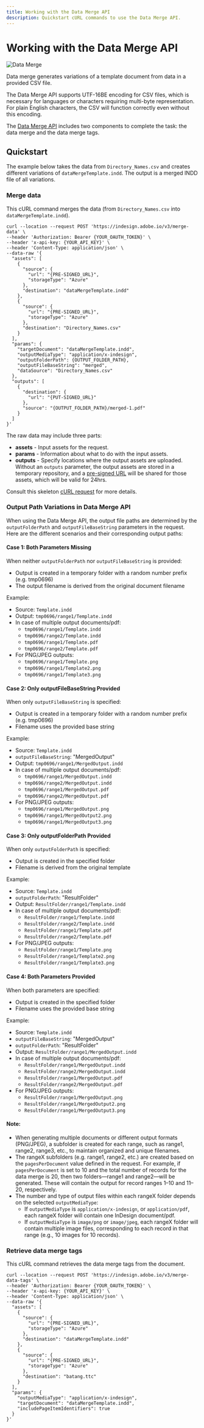 ```yaml
---
title: Working with the Data Merge API
description: Quickstart cURL commands to use the Data Merge API.
---
```

# Working with the Data Merge API

![Data Merge](./image3.png)

Data merge generates variations of a template document
from data in a provided CSV file.

The Data Merge API supports UTF-16BE encoding for CSV files, which is necessary for languages or characters requiring multi-byte representation. For plain English characters, the CSV will function correctly even without this encoding.

The [Data Merge API](../../api/datamerge.md) includes two components to complete the task: the data merge and the data merge tags.

## Quickstart

The example below takes the data from `Directory_Names.csv` and creates different variations of `dataMergeTemplate.indd`. The
output is a merged INDD file of all variations.

### Merge data

This cURL command merges the data (from `Directory_Names.csv` into `dataMergeTemplate.indd`).

```curl
curl --location --request POST 'https://indesign.adobe.io/v3/merge-data' \
--header 'Authorization: Bearer {YOUR_OAUTH_TOKEN}' \
--header 'x-api-key: {YOUR_API_KEY}' \
--header 'Content-Type: application/json' \
--data-raw '{
  "assets": [
    {
      "source": {
        "url": "{PRE-SIGNED_URL}",
        "storageType": "Azure"
      },
      "destination": "dataMergeTemplate.indd"
    },
    {
      "source": {
        "url": "{PRE-SIGNED_URL}",
        "storageType": "Azure"
      },
      "destination": "Directory_Names.csv"
    }
  ],
  "params": {
    "targetDocument": "dataMergeTemplate.indd",
    "outputMediaType": "application/x-indesign",
    "outputFolderPath": {OUTPUT_FOLDER_PATH},
    "outputFileBaseString": "merged",
    "dataSource": "Directory_Names.csv"
  },
  "outputs": [
    {
      "destination": {
        "url": "{PUT-SIGNED_URL}"
      },
      "source": "{OUTPUT_FOLDER_PATH}/merged-1.pdf"
    }
  ]
}'
```

The raw data may include three
parts:

- **assets** - Input assets for the request.
- **params** - Information about what to do with the input assets.
- **outputs** - Specify locations where the output assets are uploaded. Without an `outputs` parameter, the output assets are stored in a temporary
repository, and a [pre-signed URL](/indesign-apis/concepts/#pre-signed-urls) will be shared for those assets, which will be valid for 24hrs.

Consult this skeleton [cURL request](https://developer.adobe.com/commerce/webapi/get-started/gs-curl/) for more details.

### Output Path Variations in Data Merge API

When using the Data Merge API, the output file paths are determined by the `outputFolderPath` and `outputFileBaseString` parameters in the request. Here are the different scenarios and their corresponding output paths:

#### Case 1: Both Parameters Missing

When neither `outputFolderPath` nor `outputFileBaseString` is provided:

- Output is created in a temporary folder with a random number prefix (e.g. tmp0696)
- The output filename is derived from the original document filename

Example:

- Source: `Template.indd`
- Output: `tmp0696/range1/Template.indd`
- In case of multiple output documents/pdf:
  - `tmp0696/range1/Template.indd`
  - `tmp0696/range2/Template.indd`
  - `tmp0696/range1/Template.pdf`
  - `tmp0696/range2/Template.pdf`
- For PNG/JPEG outputs:
  - `tmp0696/range1/Template.png`
  - `tmp0696/range1/Template2.png`
  - `tmp0696/range1/Template3.png`

#### Case 2: Only outputFileBaseString Provided

When only `outputFileBaseString` is specified:

- Output is created in a temporary folder with a random number prefix (e.g. tmp0696)
- Filename uses the provided base string

Example:

- Source: `Template.indd`
- `outputFileBaseString`: "MergedOutput"
- Output: `tmp0696/range1/MergedOutput.indd`
- In case of multiple output documents/pdf:
  - `tmp0696/range1/MergedOutput.indd`
  - `tmp0696/range2/MergedOutput.indd`
  - `tmp0696/range1/MergedOutput.pdf`
  - `tmp0696/range2/MergedOutput.pdf`
- For PNG/JPEG outputs:
  - `tmp0696/range1/MergedOutput.png`
  - `tmp0696/range1/MergedOutput2.png`
  - `tmp0696/range1/MergedOutput3.png`

#### Case 3: Only outputFolderPath Provided

When only `outputFolderPath` is specified:

- Output is created in the specified folder
- Filename is derived from the original template

Example:

- Source: `Template.indd`
- `outputFolderPath`: "ResultFolder"
- Output: `ResultFolder/range1/Template.indd`
- In case of multiple output documents/pdf:
  - `ResultFolder/range1/Template.indd`
  - `ResultFolder/range2/Template.indd`
  - `ResultFolder/range1/Template.pdf`
  - `ResultFolder/range2/Template.pdf`
- For PNG/JPEG outputs:
  - `ResultFolder/range1/Template.png`
  - `ResultFolder/range1/Template2.png`
  - `ResultFolder/range1/Template3.png`

#### Case 4: Both Parameters Provided

When both parameters are specified:

- Output is created in the specified folder
- Filename uses the provided base string

Example:

- Source: `Template.indd`
- `outputFileBaseString`: "MergedOutput"
- `outputFolderPath`: "ResultFolder"
- Output: `ResultFolder/range1/MergedOutput.indd`
- In case of multiple output documents/pdf:
  - `ResultFolder/range1/MergedOutput.indd`
  - `ResultFolder/range2/MergedOutput.indd`
  - `ResultFolder/range1/MergedOutput.pdf`
  - `ResultFolder/range2/MergedOutput.pdf`
- For PNG/JPEG outputs:
  - `ResultFolder/range1/MergedOutput.png`
  - `ResultFolder/range1/MergedOutput2.png`
  - `ResultFolder/range1/MergedOutput3.png`

#### Note:

- When generating multiple documents or different output formats (PNG/JPEG), a subfolder is created for each range, such as range1, range2, range3, etc., to maintain organized and unique filenames.
- The rangeX subfolders (e.g. range1, range2, etc.) are created based on the `pagesPerDocument` value defined in the request. For example, if `pagesPerDocument` is set to 10 and the total number of records for the data merge is 20, then two folders—range1 and range2—will be generated. These will contain the output for record ranges 1–10 and 11–20, respectively.
- The number and type of output files within each rangeX folder depends on the selected `outputMediaType`:
  - If `outputMediaType` is `application/x-indesign`, or `application/pdf`, each rangeX folder will contain one InDesign document/pdf.
  - If `outputMediaType` is `image/png` or `image/jpeg`, each rangeX folder will contain multiple image files, corresponding to each record in that range (e.g., 10 images for 10 records).

### Retrieve data merge tags

This cURL command retrieves the data merge tags from the document.

```curl
curl --location --request POST 'https://indesign.adobe.io/v3/merge-data-tags' \
--header 'Authorization: Bearer {YOUR_OAUTH_TOKEN}' \
--header 'x-api-key: {YOUR_API_KEY}' \
--header 'Content-Type: application/json' \
--data-raw '{
  "assets": [
    {
      "source": {
        "url": "{PRE-SIGNED_URL}",
        "storageType": "Azure"
      },
      "destination": "dataMergeTemplate.indd"
    },
    {
      "source": {
        "url": "{PRE-SIGNED_URL}",
        "storageType": "Azure"
      },
      "destination": "batang.ttc"
    }
  ],
  "params": {
    "outputMediaType": "application/x-indesign",
    "targetDocument": "dataMergeTemplate.indd",
    "includePageItemIdentifiers": true
  }
}'
```
